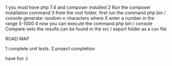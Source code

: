 1 you must have php 7.4 and composer installed
2 Run the composer installation command
3 from the root folder, first run the command php bin / console generate: random-x characters where X enter a number in the range 5-1000
4 now you can execute the command php bin / console Compare-sets
the results can be found in the src / export folder as a csv file

ROAD MAP

1 complete unit tests. 2 project completion

have fun :)
